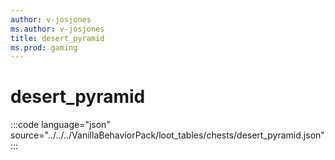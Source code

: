 ```yaml
---
author: v-josjones
ms.author: v-josjones
title: desert_pyramid
ms.prod: gaming
---
```


# desert_pyramid

:::code language="json" source="../../../VanillaBehaviorPack/loot_tables/chests/desert_pyramid.json":::